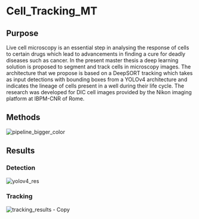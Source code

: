 # Cell_Tracking_MT

## Purpose
Live cell microscopy is an essential step in analysing the response of cells to certain drugs which lead to advancements
in finding a cure for deadly diseases such as cancer. In the present master thesis a deep learning solution is proposed
to segment and track cells in microscopy images. The architecture that we propose is based on a DeepSORT tracking
which takes as input detections with bounding boxes from a YOLOv4 architecture and indicates the lineage of cells
present in a well during their life cycle. The research was developed for DIC cell images provided by the Nikon
imaging platform at IBPM-CNR of Rome.

## Methods
![pipeline_bigger_color](https://user-images.githubusercontent.com/24978227/179274935-3dab45fb-4a99-4350-96d9-27f82a6b7127.png)


## Results
### Detection
![yolov4_res](https://user-images.githubusercontent.com/24978227/179275346-8eb61e17-04c6-483b-9478-33619a695440.png)


### Tracking
![tracking_results - Copy](https://user-images.githubusercontent.com/24978227/179274626-2fb0f901-2041-495a-befb-66e92661ea44.png)
